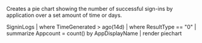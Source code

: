 Creates a pie chart showing the number of successful sign-ins by application over a set amount of time or days.

SigninLogs
| where TimeGenerated > ago(14d)
| where ResultType == "0"
| summarize Appcount = count() by AppDisplayName
| render piechart
